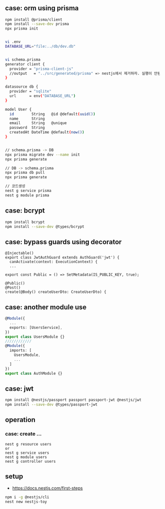 #

## case: orm using prisma
```bash
npm install @prisma/client
npm install --save-dev prisma
npx prisma init


vi .env
DATABASE_URL="file:../db/dev.db"


vi schema.prisma
generator client {
  provider = "prisma-client-js"
  //output   = "../src/generated/prisma" => nestjs에서 제거하자. 실행이 안된다.
}

datasource db {
  provider = "sqlite"
  url      = env("DATABASE_URL")
}

model User {
  id        String   @id @default(uuid())
  name      String
  email     String   @unique
  password  String
  createdAt DateTime @default(now())
}


// schema.prisma -> DB
npx prisma migrate dev --name init
npx prisma generate

// DB -> schema.prisma
npx prisma db pull
npx prisma generate

// 코드생성
nest g service prisma
nest g module prisma
```

## case: bcrypt
```bash
npm install bcrypt
npm install --save-dev @types/bcrypt
```

## case: bypass guards using decorator
```
@Injectable()
export class JwtAuthGuard extends AuthGuard('jwt') {
  canActivate(context: ExecutionContext) {
  ...

export const Public = () => SetMetadata(IS_PUBLIC_KEY, true);

@Public()
@Post()
create(@Body() createUserDto: CreateUserDto) {
```

## case: another module use
```typescript
@Module({
  ...
  exports: [UsersService],
})
export class UsersModule {}
////////////
@Module({
  imports: [
    UsersModule,
    ...
  ]
})
export class AuthModule {}
```


## case: jwt
```bash
npm install @nestjs/passport passport passport-jwt @nestjs/jwt
npm install --save-dev @types/passport-jwt
```

## operation
### case: create ...
```
nest g resource users
or
nest g service users 
nest g module users
nest g controller users
```

## setup
- https://docs.nestjs.com/first-steps
```bash
npm i -g @nestjs/cli
nest new nestjs-toy
```